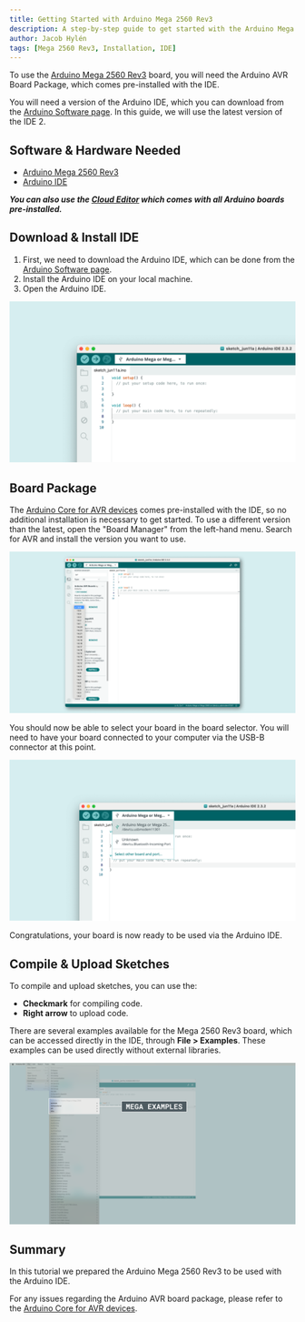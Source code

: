 ```yaml
---
title: Getting Started with Arduino Mega 2560 Rev3
description: A step-by-step guide to get started with the Arduino Mega 2560 Rev3.
author: Jacob Hylén
tags: [Mega 2560 Rev3, Installation, IDE]
---
```


To use the [Arduino Mega 2560 Rev3](/hardware/mega-2560/) board, you will need the Arduino AVR Board Package, which comes pre-installed with the IDE.

You will need a version of the Arduino IDE, which you can download from the [Arduino Software page](https://www.arduino.cc/en/software). In this guide, we will use the latest version of the IDE 2.

## Software & Hardware Needed

- [Arduino Mega 2560 Rev3](https://store.arduino.cc/products/arduino-mega-2560-rev3)
- [Arduino IDE](/software/ide-v2)

***You can also use the [Cloud Editor](https://create.arduino.cc/editor) which comes with all Arduino boards pre-installed.*** 

## Download & Install IDE

1. First, we need to download the Arduino IDE, which can be done from the [Arduino Software page](https://www.arduino.cc/en/software/).
2. Install the Arduino IDE on your local machine.
3. Open the Arduino IDE.

![The Arduino IDE.](./assets/open-ide.png)

## Board Package

The [Arduino Core for AVR devices](https://github.com/arduino/ArduinoCore-avr) comes pre-installed with the IDE, so no additional installation is necessary to get started. To use a different version than the latest, open the "Board Manager" from the left-hand menu. Search for AVR and install the version you want to use.

![Arduino AVR Board Package](./assets/install-mega-core.png)

You should now be able to select your board in the board selector. You will need to have your board connected to your computer via the USB-B connector at this point.

![Arduino Mega 2560 Rev3 board found.](./assets/mega-connected.png)

Congratulations, your board is now ready to be used via the Arduino IDE.

## Compile & Upload Sketches

To compile and upload sketches, you can use the:
- **Checkmark** for compiling code.
- **Right arrow** to upload code.

There are several examples available for the Mega 2560 Rev3 board, which can be accessed directly in the IDE, through **File > Examples**. These examples can be used directly without external libraries.

![Mega 2560 Rev3 examples.](./assets/mega-examples.png)

## Summary

In this tutorial we prepared the Arduino Mega 2560 Rev3 to be used with the Arduino IDE.

For any issues regarding the Arduino AVR board package, please refer to the [Arduino Core for AVR devices](https://github.com/arduino/ArduinoCore-avr).